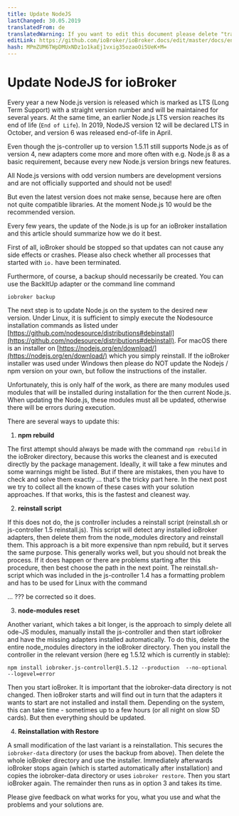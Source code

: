 ```yaml
---
title: Update NodeJS
lastChanged: 30.05.2019
translatedFrom: de
translatedWarning: If you want to edit this document please delete "translatedFrom" field, elsewise this document will be translated automatically again
editLink: https://github.com/ioBroker/ioBroker.docs/edit/master/docs/en/install/updatenode.md
hash: MPmZUM6TWpDMUxNDz1o1kaEj1vxig35ozaoOi5UeK+M=
---
```

# Update NodeJS for ioBroker
Every year a new Node.js version is released which is marked as LTS (Long Term Support) with a straight version number and will be maintained for several years.
At the same time, an earlier Node.js LTS version reaches its end of life (`End of Life`).
In 2019, NodeJS version 12 will be declared LTS in October, and version 6 was released end-of-life in April.

Even though the js-controller up to version 1.5.11 still supports Node.js as of version 4, new adapters come more and more often with e.g. Node.js 8 as a basic requirement, because every new Node.js version brings new features.

All Node.js versions with odd version numbers are development versions and are not officially supported and should not be used!

But even the latest version does not make sense, because here are often not quite compatible libraries.
At the moment Node.js 10 would be the recommended version.

Every few years, the update of the Node.js is up for an ioBroker installation and this article should summarize how we do it best.

First of all, ioBroker should be stopped so that updates can not cause any side effects or crashes.
Please also check whether all processes that started with `io.` have been terminated.

Furthermore, of course, a backup should necessarily be created.
You can use the BackItUp adapter or the command line command

```iobroker backup```

The next step is to update Node.js on the system to the desired new version.
Under Linux, it is sufficient to simply execute the Nodesource installation commands as listed under [https://github.com/nodesource/distributions#debinstall](https://github.com/nodesource/distributions#debinstall).
For macOS there is an installer on [https://nodejs.org/en/download/](https://nodejs.org/en/download/) which you simply reinstall.
If the ioBroker installer was used under Windows then please do NOT update the Nodejs / npm version on your own, but follow the instructions of the installer.

Unfortunately, this is only half of the work, as there are many modules used modules that will be installed during installation for the then current Node.js.
When updating the Node.js, these modules must all be updated, otherwise there will be errors during execution.

There are several ways to update this:

1. **npm rebuild**

The first attempt should always be made with the command `npm rebuild` in the ioBroker directory, because this works the cleanest and is executed directly by the package management. Ideally, it will take a few minutes and some warnings might be listed.
But if there are mistakes, then you have to check and solve them exactly ... that's the tricky part here.
In the next post we try to collect all the known of these cases with your solution approaches.
If that works, this is the fastest and cleanest way.

2. **reinstall script**

If this does not do, the js controller includes a reinstall script (reinstall.sh or js-controller 1.5 reinstall.js).
This script will detect any installed ioBroker adapters, then delete them from the node_modules directory and reinstall them.
This approach is a bit more expensive than npm rebuild, but it serves the same purpose. This generally works well, but you should not break the process. If it does happen or there are problems starting after this procedure, then best choose the path in the next point.
The reinstall.sh-script which was included in the js-controller 1.4 has a formatting problem and has to be used for Linux with the command

... ??? be corrected so it does.

3. **node-modules reset**

Another variant, which takes a bit longer, is the approach to simply delete all ode-JS modules, manually install the js-controller and then start ioBroker and have the missing adapters installed automatically.
To do this, delete the entire node_modules directory in the ioBroker directory. Then you install the controller in the relevant version (here eg 1.5.12 which is currently in stable):

```npm install iobroker.js-controller@1.5.12 --production  --no-optional --logevel=error```

Then you start ioBroker. It is important that the iobroker-data directory is not changed.
Then ioBroker starts and will find out in turn that the adapters it wants to start are not installed and install them. Depending on the system, this can take time - sometimes up to a few hours (or all night on slow SD cards).
But then everything should be updated.

4. **Reinstallation with Restore**

A small modification of the last variant is a reinstallation. This secures the `iobroker-data` directory (or uses the backup from above). Then delete the whole ioBroker directory and use the installer.
Immediately afterwards ioBroker stops again (which is started automatically after installation) and copies the iobroker-data directory or uses `iobroker restore`. Then you start ioBroker again.
The remainder then runs as in option 3 and takes its time.

Please give feedback on what works for you, what you use and what the problems and your solutions are.